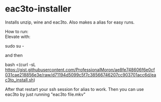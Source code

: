 # eac3to-installer
Installs unzip, wine and eac3to. Also makes a alias for easy runs.

How to run:  
Elevate with:

sudo su -

and then   

bash <(curl -sL https://gist.githubusercontent.com/ProfessionalMoron/ae8fe748606f6e0cf031cae218856e3e/raw/d71194d5099c5f7c38566746207cc903701acc6d/eac3to_install.sh)

After that restart your ssh session for alias to work. Then you can use eac3to by just running "eac3to file.mkv"
